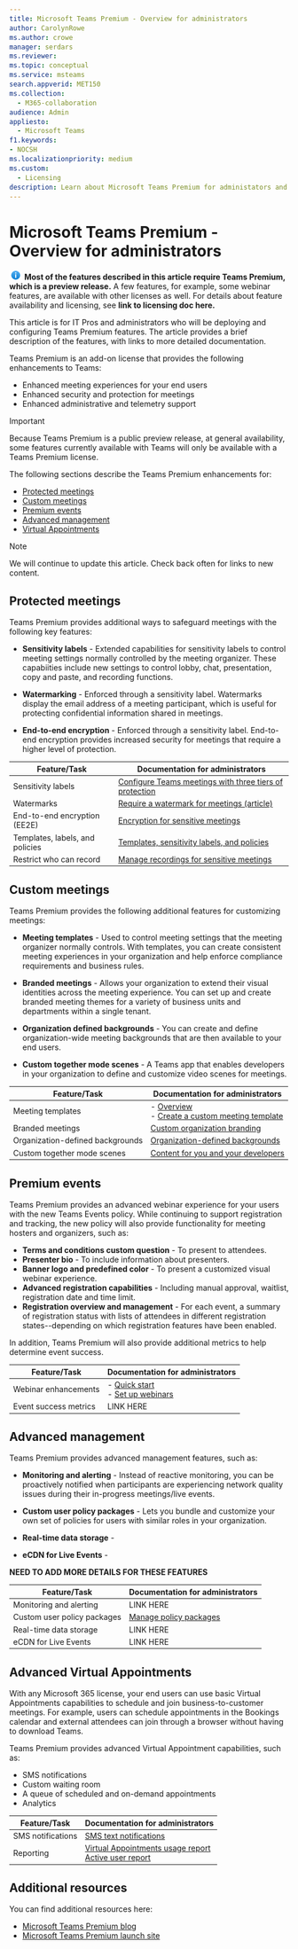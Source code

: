 ```yaml
---
title: Microsoft Teams Premium - Overview for administrators
author: CarolynRowe
ms.author: crowe
manager: serdars
ms.reviewer: 
ms.topic: conceptual
ms.service: msteams
search.appverid: MET150
ms.collection:
  - M365-collaboration
audience: Admin
appliesto:
  - Microsoft Teams
f1.keywords:
- NOCSH
ms.localizationpriority: medium
ms.custom:
  - Licensing
description: Learn about Microsoft Teams Premium for administators and IT Professionals.
---
```


# Microsoft Teams Premium - Overview for administrators

![Information icon](media/info.png) **Most of the features described in this article require Teams Premium, which is a preview release.** A few features, for example, some webinar features, are available with other licenses as well. For details about feature availability and licensing, see **link to licensing doc here.**

This article is for IT Pros and administrators who will be deploying and configuring Teams Premium features. The article provides a brief description of the features, with links to more detailed documentation.

Teams Premium is an add-on license that provides the following enhancements to Teams:  

-	Enhanced meeting experiences for your end users
-	Enhanced security and protection for meetings 
-	Enhanced administrative and telemetry support


> [!IMPORTANT]
> Because Teams Premium is a public preview release, at general availability, some features currently available with Teams will only be available with a Teams Premium license. 

The following sections describe the Teams Premium enhancements for:

- [Protected meetings](#protected-meetings)
- [Custom meetings](#custom-meetings)
- [Premium events](#premium-events)
- [Advanced management](#advanced-management)
- [Virtual Appointments](#advanced-virtual-appointments)

> [!Note]
>We will continue to update this article. Check back often for links to new content.

## Protected meetings

Teams Premium provides additional ways to safeguard meetings with the following key features: 

- **Sensitivity labels** - Extended capabilities for sensitivity labels to control meeting settings normally controlled by the meeting organizer. These capabiities include new settings to control lobby, chat, presentation, copy and paste, and recording functions.

- **Watermarking** - Enforced through a sensitivity label. Watermarks display the email address of a meeting participant, which is useful for protecting confidential information shared in meetings. 

- **End-to-end encryption** - Enforced through a sensitivity label. End-to-end encryption provides increased security for meetings that require a higher level of protection.




| Feature/Task  | Documentation for administrators |
| -------------------- | ----------- | 
| Sensitivity labels | [Configure Teams meetings with three tiers of protection](https://review.learn.microsoft.com/en-us/MicrosoftTeams/01-configure-meetings-three-tiers-protection?branch=mikeplum-compliant-meetings) | 
| Watermarks | [Require a watermark for meetings (article)](https://review.learn.microsoft.com/en-us/microsoftteams/10-watermark-meeting-content-video?branch=mikeplum-compliant-meetings) |
| End-to-end encryption (EE2E) | [Encryption for sensitive meetings](https://review.learn.microsoft.com/en-us/microsoftteams/09-end-to-end-encrypted-meetings?branch=mikeplum-compliant-meetings) | 
| Templates, labels, and policies | [Templates, sensitivity labels, and policies](https://review.learn.microsoft.com/en-us/microsoftteams/11-meeting-templates-sensitivity-labels-policies?branch=mikeplum-compliant-meetings)
| Restrict who can record | [Manage recordings for sensitive meetings](https://review.learn.microsoft.com/en-us/microsoftteams/05-manage-meeting-recording-options?branch=mikeplum-compliant-meetings) | 




## Custom meetings

Teams Premium provides the following additional features for customizing meetings:

- **Meeting templates** - Used to control meeting settings that the meeting organizer normally controls. With templates, you can create consistent meeting experiences in your organization and help enforce compliance requirements and business rules.

- **Branded meetings** - Allows your organization to extend their visual identities across the meeting experience. You can set up and create branded meeting themes for a variety of business units and departments within a single tenant.

- **Organization defined backgrounds** - You can create and define organization-wide meeting backgrounds that are then available to your end users. 

- **Custom together mode scenes** -  A Teams app that enables developers in your organization to define and customize video scenes for meetings.  

| Feature/Task | Documentation for administrators |
| -------------------- | ----------- | 
| Meeting templates | - [Overview](https://review.learn.microsoft.com/en-us/microsoftteams/12-custom-meeting-templates-overview?branch=mikeplum-compliant-meetings)<br>- [Create a custom meeting template](https://review.learn.microsoft.com/en-us/microsoftteams/13-create-custom-meeting-template?branch=mikeplum-compliant-meetings)|
| Branded meetings | [Custom organization branding](https://review.learn.microsoft.com/en-us/MicrosoftTeams/custom-branding-meetings?branch=heidip-branded-meetings-2022) | 
| Organization-defined backgrounds | [Organization-defined backgrounds](https://review.learn.microsoft.com/en-us/MicrosoftTeams/custom-org-defined-backgrounds?branch=pr-en-us-10519) | 
| Custom together mode scenes | [Content for you and your developers](https://learn.microsoft.com/microsoftteams/platform/apps-in-teams-meetings/teams-together-mode) | 



## Premium events

Teams Premium provides an advanced webinar experience for your users with the new Teams Events policy. While continuing to support registration and tracking, the new policy will also provide functionality for meeting hosters and organizers, such as:

- **Terms and conditions custom question** - To present to attendees.
- **Presenter bio** - To include information about presenters.
- **Banner logo and predefined color** - To present a customized visual webinar experience.
- **Advanced registration capabilities** - Including manual approval, waitlist, registration date and time limit.
- **Registration overview and management** - For each event, a summary of registration status with lists of attendees in different registration states--depending on which registration features have been enabled.

In addition, Teams Premium will also provide additional metrics to help determine event success.


| Feature/Task | Documentation for administrators | 
| -------------------- | ----------- | 
| Webinar enhancements | - [Quick start](https://review.learn.microsoft.com/en-us/microsoftteams/quick-start-meetings-live-events?branch=mabond-webinar-v2-updates)<br>- [Set up webinars](https://review.learn.microsoft.com/en-us/microsoftteams/set-up-webinars?branch=mabond-webinar-v2-updates) | 
| Event success metrics | LINK HERE | 


## Advanced management

Teams Premium provides advanced management features, such as:

- **Monitoring and alerting** - Instead of reactive monitoring, you can be proactively notified when participants are experiencing network quality issues during their in-progress meetings/live events.

- **Custom user policy packages** - Lets you bundle and customize your own set of policies for users with similar roles in your organization.

- **Real-time data storage** - 

- **eCDN for Live Events** - 

**NEED TO ADD MORE DETAILS FOR THESE FEATURES**

| Feature/Task  | Documentation for administrators | 
| -------------------- | ----------- | 
| Monitoring and alerting | LINK HERE | 
| Custom user policy packages | [Manage policy packages](https://review.learn.microsoft.com/en-us/microsoftteams/manage-policy-packages?branch=mabond-custom-policy-packages-premium) | 
| Real-time data storage | LINK HERE | 
| eCDN for Live Events | LINK HERE | 

## Advanced Virtual Appointments

With any Microsoft 365 license, your end users can use basic Virtual Appointments capabilities to schedule and join business-to-customer meetings. For example, users can schedule appointments in the Bookings calendar and external attendees can join through a browser without having to download Teams. 

Teams Premium provides advanced Virtual Appointment capabilities, such as:

- SMS notifications
- Custom waiting room
- A queue of scheduled and on-demand appointments
- Analytics

| Feature/Task  | Documentation for administrators | 
| -------------------- | ----------- | 
| SMS notifications  | [SMS text notifications](https://review.learn.microsoft.com/en-us/microsoftteams/bookings-app-admin?branch=v-lanachin-va-app#sms-text-notifications) | 
| Reporting | [Virtual Appointments usage report](https://review.learn.microsoft.com/en-us/microsoft-365/frontline/virtual-appointments-usage-report?branch=v-lanachin-bookings-prem&view=o365-worldwide)<br>[Active user report](https://review.learn.microsoft.com/en-us/microsoft-365/frontline/virtual-appointments-usage-report?branch=v-lanachin-bookings-prem&view=o365-worldwide) | 



## Additional resources

You can find additional resources here:

- [Microsoft Teams Premium blog](https://www.microsoft.com/microsoft-365/blog/2022/10/12/introducing-microsoft-teams-premium-the-better-way-to-meet/)
- [Microsoft Teams Premium launch site](https://www.microsoft.com/en-us/microsoft-teams/premium)


